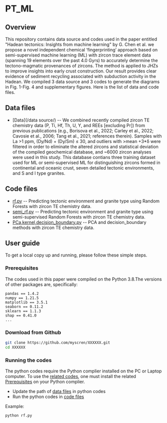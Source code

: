 # PT_ML
## Overview
This repository contains data source and codes used in the paper entitled "Hadean tectonics: Insights from machine learning" by G. Chen et al. we propose a novel independent chemical ‘fingerprinting’ approach based on semi-supervised machine learning (ML) with zircon trace element data (spanning 19 elements over the past 4.0 Gyrs) to accurately determine the tectono-magmatic provenances of zircons. The method is applied to JHZs to improve insights into early crust construction. Our result provides clear evidence of sediment recycling associated with subduction activity in the Hadean. We compiled 3 data source and 3 codes to generate the diagrams in Fig. 1-Fig. 4 and supplementary figures. Here is the list of data and code files.
## Data files
* [Data](/data source/) -- We combined recently compiled zircon TE chemistry data (P, Ti, Hf, Th, U, Y, and REEs [excluding Pr]) from previous publications (e.g., Borisova et al., 2022; Carley et al., 2022; Cavosie et al., 2006; Tang et al., 2021; references therein). Samples with La >1 ppm, (Dy/Nd) + (Dy/Sm) ≤ 30, and outliers with >mean +3*δ were filtered in order to eliminate the altered zircons and statistical deviation of the compiled geochemical database, and ~6000 zircon analyses were used in this study. This database contians three training dataset used for ML or semi-supervised ML for distinguishing zircons formed in continental and oceanic crust, seven detailed tectonic environments, and S and I type granites.
## Code files
* [rf.py](/codes/rf.py) -- Predicting tectonic environment and granite type using Random Forests with zircon TE chemistry data.
* [semi_rf.py](/codes/semi_rf) -- Predicting tectonic environment and granite type using semi-supervised Random Forests with zircon TE chemistry data.
* [PCa,kernel,decision_boundary.py](/codes/PCa,kernel,decision_boundary.py) -- PCA and decision_boundary methods with zircon TE chemistry data.
## User guide
To get a local copy up and running, please follow these simple steps.
### Prerequisites
The codes used in this paper were compiled on the Python 3.8.The versions of other packages are, specifically:
```
pandas == 1.4.2
numpy == 1.21.5
matplotlib == 3.5.1
seaborn == 0.11.2
sklearn == 1.1.3
shap == 0.41.0
...
```
### Download from Github
```sh
git clone https://github.com/myscren/XXXXXX.git
cd XXXXXX
```
### Running the codes

The python codes require the Python complier installed on the PC or Laptop computer. To use the [related codes](#code-files), one must install the related  [Prerequisites](#prerequisites) on your Python complier.

* Update the path of [data files](#data-files) in python codes
* Run the python codes in [code files](#code-files)

Example:
```sh
python rf.py
```
